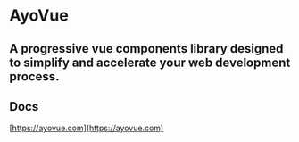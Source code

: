 # AyoVue

## A progressive vue components library designed to simplify and accelerate your web development process.

## Docs

[https://ayovue.com](https://ayovue.com)
